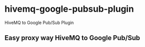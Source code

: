 # hivemq-google-pubsub-plugin
HiveMQ to Google Pub/Sub Plugin

## Easy proxy way HiveMQ to Google Pub/Sub

